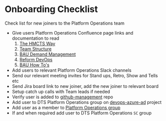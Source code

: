 # Onboarding Checklist

Check list for new joiners to the Platform Operations team

- Give users Platform Operations Confluence page links and documentation to read
    1. [The HMCTS Way](https://hmcts.github.io/#the-hmcts-way)
    2. [Team Structure](https://tools.hmcts.net/confluence/display/DTSPO/Team+Structure)
    3. [BAU Demand Management](https://tools.hmcts.net/confluence/display/DTSPO/Platform+Operations+-+BAU+Demand+Management)
    4. [Reform DevOps](https://tools.hmcts.net/confluence/display/RD/Reform%3A+DevOps+Home)
    5. [BAU How To's](https://tools.hmcts.net/confluence/display/DTSPO/BAU+How+Tos)
- Add users to relevant Platform Operations Slack channels
- Send our relevant meeting invites for Stand ups, Retro, Show and Tells etc
- Send Jira board link to new joiner, add the new joiner to relevant board
- Setup catch up calls with Team leads if needed
- Verify user is added to [github-management](https://github.com/hmcts/github-management) repo
- Add user to DTS Platform Operations group on [devops-azure-ad](https://github.com/hmcts/devops-azure-ad) project
- Add user as a member to [Platform Operations group](https://github.com/orgs/hmcts/teams/platform-operations/members)
- If and when required add user to DTS Platform Operations `SC` group
